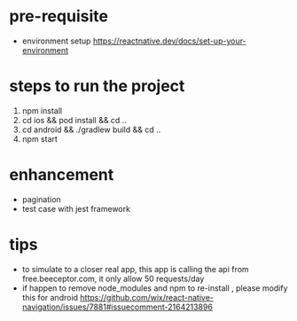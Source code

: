 # pre-requisite

- environment setup
  https://reactnative.dev/docs/set-up-your-environment

# steps to run the project

1. npm install
2. cd ios && pod install && cd ..
3. cd android && ./gradlew build && cd ..
4. npm start

# enhancement

- pagination
- test case with jest framework

# tips

- to simulate to a closer real app, this app is calling the api from free.beeceptor.com, it only allow 50 requests/day
- if happen to remove node_modules and npm to re-install , please modify this for android https://github.com/wix/react-native-navigation/issues/7881#issuecomment-2164213896
